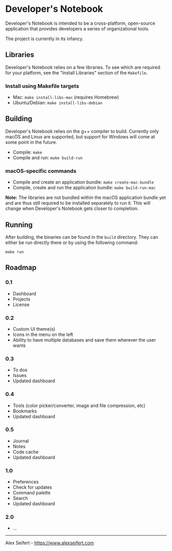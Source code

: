 # Developer's Notebook

Developer's Notebook is intended to be a cross-platform, open-source application that provides developers a series of organizational tools.

The project is currently in its infancy.


## Libraries

Developer's Notebook relies on a few libraries. To see which are required for your platform, see the "Install Libraries" section of the `Makefile`.

### Install using Makefile targets

- Mac: `make install-libs-mac` (requires Homebrew)
- Ubuntu/Debian: `make install-libs-debian`


## Building

Developer's Notebook relies on the g++ compiler to build. Currently only macOS and Linux are supported, but support for Windows will come at some point in the future.

- Compile: `make`
- Compile and run: `make build-run`

### macOS-specific commands

- Compile and create an application bundle: `make create-mac-bundle`
- Compile, create and run the application bundle: `make build-run-mac`

**Note:** The libraries are not bundled within the macOS application bundle yet and are thus still required to be installed separately to run it. This will change when Developer's Notebook gets closer to completion.


## Running

After building, the binaries can be found in the `build` directory. They can either be run directly there or by using the following command:

    make run


## Roadmap

### 0.1

- Dashboard
- Projects
- License


### 0.2

- Custom UI theme(s)
- Icons in the menu on the left
- Ability to have multiple databases and save them wherever the user wants


### 0.3

- To dos
- Issues
- Updated dashboard


### 0.4

- Tools (color picker/converter, image and file compression, etc)
- Bookmarks
- Updated dashboard


### 0.5

- Journal
- Notes
- Code cache
- Updated dashboard


### 1.0

- Preferences
- Check for updates
- Command palette
- Search
- Updated dashboard


### 2.0

- ...


---

Alex Seifert - https://www.alexseifert.com
